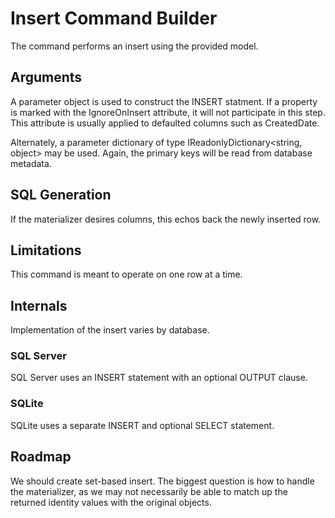 ﻿# Insert Command Builder

The command performs an insert using the provided model. 

## Arguments

A parameter object is used to construct the INSERT statment. If a property is marked with the IgnoreOnInsert attribute, it will not participate in this step. This attribute is usually applied to defaulted columns such as CreatedDate.

Alternately, a parameter dictionary of type IReadonlyDictionary<string, object> may be used. Again, the primary keys will be read from database metadata.

## SQL Generation

If the materializer desires columns, this echos back the newly inserted row.

## Limitations

This command is meant to operate on one row at a time.

## Internals

Implementation of the insert varies by database.

### SQL Server

SQL Server uses an INSERT statement with an optional OUTPUT clause.

### SQLite

SQLite uses a separate INSERT and optional SELECT statement.

## Roadmap

We should create set-based insert. The biggest question is how to handle the materializer, as we may not necessarily be able to match up the returned identity values with the original objects.

